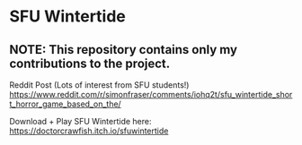 # SFU Wintertide
## NOTE: This repository contains only my contributions to the project.
Reddit Post (Lots of interest from SFU students!)
https://www.reddit.com/r/simonfraser/comments/iohq2t/sfu_wintertide_short_horror_game_based_on_the/

Download + Play SFU Wintertide here:
https://doctorcrawfish.itch.io/sfuwintertide
